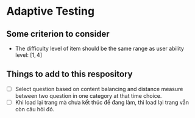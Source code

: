 # Adaptive Testing

## Some criterion to consider

- The difficulty level of item should be the same range as user ability level: $[1, 4]$

## Things to add to this respository

- [ ] Select question based on content balancing and distance measure between two question in one category at that time choice.
- [ ] Khi load lại trang mà chưa kết thúc đề đang làm, thì load lại trang vẫn còn câu hỏi đó.
